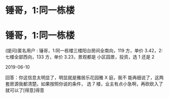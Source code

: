 # 锤哥，1:同一栋楼

# 锤哥，1:同一栋楼

(提问)匿名用户 : 锤哥，1:同一栋楼三楼阳台房间全南向，119 方，单价 3.42，2:七楼全部西向，133 方，单价 3.23，景观都是 小区园景，投资，选 1 还是 2

2019-06-10

回答：你这信息太明显了，明显就是雅居乐花园雅 X 庭，我不 能再细说了，这两套房源我都清楚。如果按照你说的条件， 选 7 楼，业主有点小急啊，再砍砍入了就可以了[得意]得意